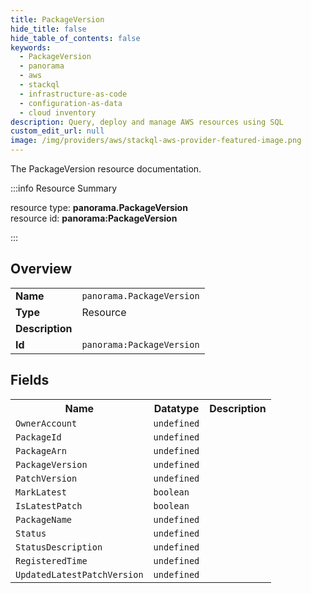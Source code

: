 ```yaml
---
title: PackageVersion
hide_title: false
hide_table_of_contents: false
keywords:
  - PackageVersion
  - panorama
  - aws
  - stackql
  - infrastructure-as-code
  - configuration-as-data
  - cloud inventory
description: Query, deploy and manage AWS resources using SQL
custom_edit_url: null
image: /img/providers/aws/stackql-aws-provider-featured-image.png
---
```

The PackageVersion resource documentation.

:::info Resource Summary

<div class="row">
<div class="providerDocColumn">
<span>resource type:&nbsp;<b>panorama.PackageVersion</b></span><br />
<span>resource id:&nbsp;<b>panorama:PackageVersion</b></span><br />
</div>
</div>

:::

## Overview
<table><tbody>
<tr><td><b>Name</b></td><td><code>panorama.PackageVersion</code></td></tr>
<tr><td><b>Type</b></td><td>Resource</td></tr>
<tr><td><b>Description</b></td><td></td></tr>
<tr><td><b>Id</b></td><td><code>panorama:PackageVersion</code></td></tr>
</tbody></table>

## Fields
<table><tbody>
<tr><th>Name</th><th>Datatype</th><th>Description</th></tr>
<tr><td><code>OwnerAccount</code></td><td><code>undefined</code></td><td></td></tr><tr><td><code>PackageId</code></td><td><code>undefined</code></td><td></td></tr><tr><td><code>PackageArn</code></td><td><code>undefined</code></td><td></td></tr><tr><td><code>PackageVersion</code></td><td><code>undefined</code></td><td></td></tr><tr><td><code>PatchVersion</code></td><td><code>undefined</code></td><td></td></tr><tr><td><code>MarkLatest</code></td><td><code>boolean</code></td><td></td></tr><tr><td><code>IsLatestPatch</code></td><td><code>boolean</code></td><td></td></tr><tr><td><code>PackageName</code></td><td><code>undefined</code></td><td></td></tr><tr><td><code>Status</code></td><td><code>undefined</code></td><td></td></tr><tr><td><code>StatusDescription</code></td><td><code>undefined</code></td><td></td></tr><tr><td><code>RegisteredTime</code></td><td><code>undefined</code></td><td></td></tr><tr><td><code>UpdatedLatestPatchVersion</code></td><td><code>undefined</code></td><td></td></tr>
</tbody></table>
